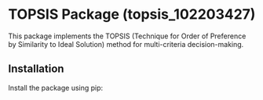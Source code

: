 # TOPSIS Package (topsis_102203427)

This package implements the TOPSIS (Technique for Order of Preference by Similarity to Ideal Solution) method for multi-criteria decision-making.

## Installation

Install the package using pip:

